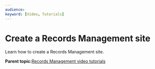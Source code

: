 ```yaml
---
audience: 
keyword: [Video, Tutorials]
---
```


# Create a Records Management site

Learn how to create a Records Management site.

  

**Parent topic:**[Records Management video tutorials](../topics/alfresco-video-tutorials-rm.md)

